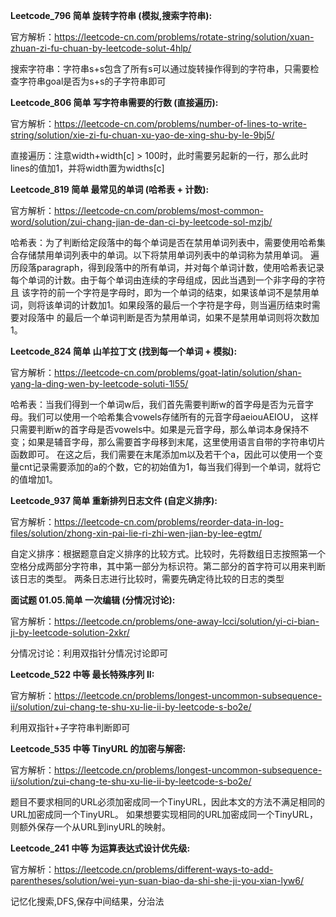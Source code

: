 **Leetcode_796 简单 旋转字符串 (模拟,搜索字符串):**

官方解析：https://leetcode-cn.com/problems/rotate-string/solution/xuan-zhuan-zi-fu-chuan-by-leetcode-solut-4hlp/

搜索字符串：字符串s+s包含了所有s可以通过旋转操作得到的字符串，只需要检查字符串goal是否为s+s的子字符串即可

**Leetcode_806 简单 写字符串需要的行数 (直接遍历):**

官方解析：https://leetcode-cn.com/problems/number-of-lines-to-write-string/solution/xie-zi-fu-chuan-xu-yao-de-xing-shu-by-le-9bj5/

直接遍历：注意width+width[c] > 100时，此时需要另起新的一行，那么此时lines的值加1，并将width置为widths[c]

**Leetcode_819 简单 最常见的单词 (哈希表 + 计数):**

官方解析：https://leetcode-cn.com/problems/most-common-word/solution/zui-chang-jian-de-dan-ci-by-leetcode-sol-mzjb/

哈希表：为了判断给定段落中的每个单词是否在禁用单词列表中，需要使用哈希集合存储禁用单词列表中的单词。以下将禁用单词列表中的单词称为禁用单词。
遍历段落paragraph，得到段落中的所有单词，并对每个单词计数，使用哈希表记录每个单词的计数。由于每个单词由连续的字母组成，因此当遇到一个非字母的字符且
该字符的前一个字符是字母时，即为一个单词的结束，如果该单词不是禁用单词，则将该单词的计数加1。如果段落的最后一个字符是字母，则当遍历结束时需要对段落中
的最后一个单词判断是否为禁用单词，如果不是禁用单词则将次数加1。

**Leetcode_824 简单 山羊拉丁文 (找到每一个单词 + 模拟):**

官方解析：https://leetcode-cn.com/problems/goat-latin/solution/shan-yang-la-ding-wen-by-leetcode-soluti-1l55/

哈希表：当我们得到一个单词w后，我们首先需要判断w的首字母是否为元音字母。我们可以使用一个哈希集合vowels存储所有的元音字母aeiouAEIOU，
这样只需要判断w的首字母是否vowels中。如果是元音字母，那么单词本身保持不变；如果是辅音字母，那么需要首字母移到末尾，这里使用语言自带的字符串切片函数即可。
在这之后，我们需要在末尾添加m以及若干个a，因此可以使用一个变量cnt记录需要添加的a的个数，它的初始值为1，每当我们得到一个单词，就将它的值增加1。

**Leetcode_937 简单 重新排列日志文件 (自定义排序):**

官方解析：https://leetcode-cn.com/problems/reorder-data-in-log-files/solution/zhong-xin-pai-lie-ri-zhi-wen-jian-by-lee-egtm/

自定义排序：根据题意自定义排序的比较方式。比较时，先将数组日志按照第一个空格分成两部分字符串，其中第一部分为标识符。第二部分的首字符可以用来判断该日志的类型。
两条日志进行比较时，需要先确定待比较的日志的类型

**面试题 01.05.简单 一次编辑 (分情况讨论):**

官方解析：https://leetcode.cn/problems/one-away-lcci/solution/yi-ci-bian-ji-by-leetcode-solution-2xkr/

分情况讨论：利用双指针分情况讨论即可

**Leetcode_522 中等 最长特殊序列 II:**

官方解析：https://leetcode.cn/problems/longest-uncommon-subsequence-ii/solution/zui-chang-te-shu-xu-lie-ii-by-leetcode-s-bo2e/

利用双指针+子字符串判断即可

**Leetcode_535 中等 TinyURL 的加密与解密:**

官方解析：https://leetcode.cn/problems/longest-uncommon-subsequence-ii/solution/zui-chang-te-shu-xu-lie-ii-by-leetcode-s-bo2e/

题目不要求相同的URL必须加密成同一个TinyURL，因此本文的方法不满足相同的URL加密成同一个TinyURL。
如果想要实现相同的URL加密成同一个TinyURL，则额外保存一个从URL到inyURL的映射。

**Leetcode_241 中等 为运算表达式设计优先级:**

官方解析：https://leetcode.cn/problems/different-ways-to-add-parentheses/solution/wei-yun-suan-biao-da-shi-she-ji-you-xian-lyw6/

记忆化搜索,DFS,保存中间结果，分治法